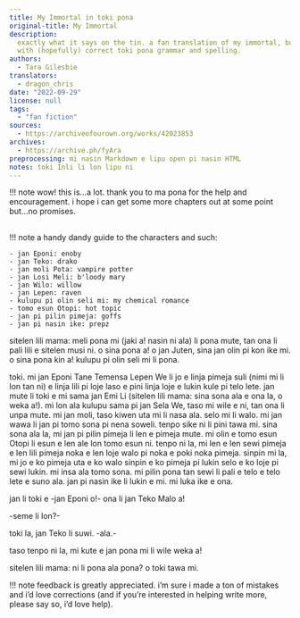 ```yaml
---
title: My Immortal in toki pona
original-title: My Immortal
description:
  exactly what it says on the tin. a fan translation of my immortal, but
  with (hopefully) correct toki pona grammar and spelling.
authors:
  - Tara Gilesbie
translators:
  - dragon_chris
date: "2022-09-29"
license: null
tags:
  - "fan fiction"
sources:
  - https://archiveofourown.org/works/42023853
archives:
  - https://archive.ph/fyAra
preprocessing: mi nasin Markdown e lipu open pi nasin HTML
notes: toki Inli li lon lipu ni
---
```


!!! note
wow! this is…a lot. thank you to ma pona for the help and encouragement. i hope i can get some more chapters out at some point but…no promises.

##

!!! note
a handy dandy guide to the characters and such:

    - jan Eponi: enoby
    - jan Teko: drako
    - jan moli Pota: vampire potter
    - jan Losi Meli: b'loody mary
    - jan Wilo: willow
    - jan Lepen: raven
    - kulupu pi olin seli mi: my chemical romance
    - tomo esun Otopi: hot topic
    - jan pi pilin pimeja: goffs
    - jan pi nasin ike: prepz

sitelen lili mama: meli pona mi (jaki a! nasin ni ala) li pona mute, tan ona li pali lili e sitelen musi ni. o sina pona a! o jan Juten, sina jan olin pi kon ike mi. o sina pona kin a! kulupu pi olin seli mi li pona.

toki. mi jan Eponi Tane Temensa Lepen We li jo e linja pimeja suli (nimi mi li lon tan ni) e linja lili pi loje laso e pini linja loje e lukin kule pi telo lete. jan mute li toki e mi sama jan Emi Li (sitelen lili mama: sina sona ala e ona la, o weka a!). mi lon ala kulupu sama pi jan Sela We, taso mi wile e ni, tan ona li unpa mute. mi jan moli, taso kiwen uta mi li nasa ala. selo mi li walo. mi jan wawa li jan pi tomo sona pi nena soweli. tenpo sike ni li pini tawa mi. sina sona ala la, mi jan pi pilin pimeja li len e pimeja mute. mi olin e tomo esun Otopi li esun e len ale lon tomo esun ni. tenpo ni la, mi len e len sewi pimeja e len lili pimeja noka e len loje walo pi noka e poki noka pimeja. sinpin mi la, mi jo e ko pimeja uta e ko walo sinpin e ko pimeja pi lukin selo e ko loje pi sewi lukin. mi insa ala tomo sona. mi pilin pona tan sewi li pali e telo e telo lete e suno ala. jan pi nasin ike li lukin e mi. mi luka ike e ona.

jan li toki e -jan Eponi o!- ona li jan Teko Malo a!

-seme li lon?-

toki la, jan Teko li suwi. -ala.-

taso tenpo ni la, mi kute e jan pona mi li wile weka a!

sitelen lili mama: ni li pona ala pona? o toki tawa mi.

!!! note
feedback is greatly appreciated. i’m sure i made a ton of mistakes and i’d love corrections (and if you’re interested in helping write more, please say so, i’d love help).
